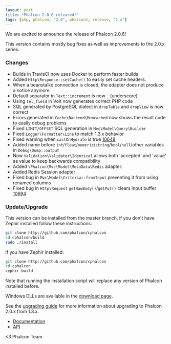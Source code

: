 ```yaml
---
layout: post
title: "Phalcon 2.0.6 released!"
tags: [php, phalcon, "2.0", phalcon2, release, "2.x"]
---
```


We are excited to announce the release of Phalcon 2.0.6! 

This version contains mostly bug fixes as well as improvements to the 2.0.x series.

<!--more-->
### Changes

- Builds in TravisCI now uses Docker to perform faster builds
- Added `Http\Response::setCache()` to easily set cache headers.
- When a beanstalkd connection is closed, the adapter does not produce a notice anymore
- Default separator in `Text::increment` is now `_` (underscore)
- Using `tel_field` in Volt now generates correct PHP code
- SQL generated by PostgreSQL dialect in `dropTable` and `dropView` is now correct
- Errors generated in `Cache\Backend\Memcached` now shows the result code to easily debug problems
- Fixed `LIMIT/OFFSET` SQL generation in `Mvc\Model\Query\Builder`
- Fixed `Logger\Formatter\Line` to match 1.3.x behavior
- Fixed warning when `castOnHydrate` is true [10648](https://github.com/phalcon/cphalcon/issues/10648)
- Added name before `int`/`float`/`numeric`/`string`/`bool`/`null`/other variables in `Debug\Dump::output`
- Now `Validation\Validator\Identical` allows both 'accepted' and 'value' as value to keep backwards compatibility
- Added `\Phalcon\Mvc\Model\MetaData\Redis` adapter.
- Added Redis Session adapter
- Fixed bug in `Mvc\Model\Criteria::fromInput` preventing it from using renamed columns
- Fixed bug in `Http\Request` `getRawBody()`/`getPut()` clears input buffer [10694](https://github.com/phalcon/cphalcon/issues/10694)

### Update/Upgrade

This version can be installed from the master branch, if you don't have Zephir installed follow these instructions:

```sh
git clone http://github.com/phalcon/cphalcon
cd cphalcon/build
sudo ./install
```

If you have Zephir installed:

```sh
git clone http://github.com/phalcon/cphalcon
cd cphalcon
zephir build
```

Note that running the installation script will replace any version of Phalcon installed before.

Windows DLLs are available in the [download page](https://phalconphp.com/en/download/windows).

See the [upgrading guide](https://blog.phalconphp.com/post/guide-upgrading-to-phalcon-2) for more information about upgrading to Phalcon 2.0.x from 1.3.x.

* [Documentation](https://docs.phalconphp.com)
* [API](https://phalcon.link/api)


<3 Phalcon Team
